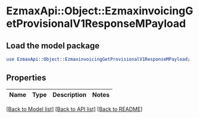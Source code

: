 # EzmaxApi::Object::EzmaxinvoicingGetProvisionalV1ResponseMPayload

## Load the model package
```perl
use EzmaxApi::Object::EzmaxinvoicingGetProvisionalV1ResponseMPayload;
```

## Properties
Name | Type | Description | Notes
------------ | ------------- | ------------- | -------------

[[Back to Model list]](../README.md#documentation-for-models) [[Back to API list]](../README.md#documentation-for-api-endpoints) [[Back to README]](../README.md)


